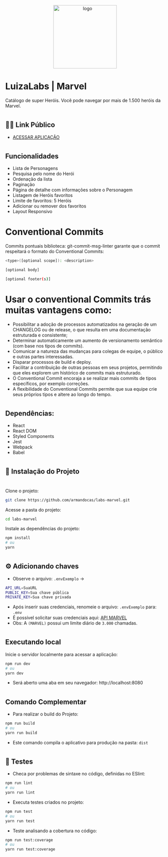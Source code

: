 
<p align='center'>
 <img src='https://neon-frangollo-bf6d00.netlify.app/bb3f89e78cedf69e26af774cc1583f99.png' width='200' height='200' alt='logo' />
</p>

#  LuizaLabs | Marvel 
Catálogo de super Heróis. Você pode navegar por mais de 1.500 heróis da Marvel. 
#
## 👩‍💻 Link Público
* [ACESSAR APLICAÇÃO](https://neon-frangollo-bf6d00.netlify.app/)

#

## Funcionalidades
* Lista de Personagens
* Pesquisa pelo nome do Herói 
* Ordenação da lista
* Paginação
* Página de detalhe com informações sobre o Personagem
* Listagem de Heróis favoritos
* Limite de favoritos: 5 Heróis
* Adicionar ou remover dos favoritos
* Layout Responsivo
#

# Conventional Commits
Commits pontuais
biblioteca: git-commit-msg-linter garante que o commit respeitará o formato do Conventional Commits:
```bash
<type>([optional scope]): <description>

[optional body]

[optional footer(s)]
```
# Usar o conventional Commits trás muitas vantagens como:

* Possibilitar a adoção de processos automatizados na geração de um CHANGELOG ou de release, o que resulta em uma documentação estruturada e consistente;
* Determinar automaticamente um aumento de versionamento semântico (com base nos tipos de commits).
* Comunicar a natureza das mudanças para colegas de equipe, o público e outras partes interessadas.
* Disparar processos de build e deploy.
* Facilitar a contribuição de outras pessoas em seus projetos, permitindo que eles explorem um histórico de commits mais estruturado.
* O Conventional Commit encoraja a se realizar mais commits de tipos específicos, por exemplo correções.
* A flexibilidade do Conventional Commits permite que sua equipe crie seus próprios tipos e altere ao longo do tempo.
  
#

## Dependências:
* React
* React DOM
* Styled Components
* Jest
* Webpack
* Babel
#

## 🚀 Instalação do Projeto
#
Clone o projeto:
```bash
git clone https://github.com/armandocas/labs-marvel.git
```
Acesse a pasta do projeto:
```bash
cd labs-marvel
```
Instale as dependências do projeto:
```bash
npm install 
# ou 
yarn
```
#

## ⚙ Adicionando chaves
* Observe o arquivo: `.envExemplo` -> 
```bash
API_URL=SuaURL
PUBLIC_KEY=Sua chave pública
PRIVATE_KEY=Sua chave privada
```
* Após inserir suas credenciais, renomeie o arquivo: `.envExemplo` para: `.env`  
* É possível solicitar suas credenciais aqui: [API MARVEL](https://developer.marvel.com/)
* Obs: A `(MARVEL)` possui um limite diário de `3.000` chamadas.
#

## Executando local
Inicie o servidor localmente para acessar a aplicação: 
```bash
npm run dev
# ou
yarn dev
```
* Será aberto uma aba em seu navegador: http://localhost:8080
#

## Comando Complementar
 * Para realizar o build do Projeto:
```bash
npm run build
# ou
yarn run build
```
* Este comando compila o aplicativo para produção na pasta: `dist`
#

## 🧪 Testes
* Checa por problemas de sintaxe no código, definidas no ESlint:
```bash
npm run lint
# ou 
yarn run lint
```
* Executa testes criados no projeto:
```bash
npm run test
# ou
yarn run test
```
* Teste analisando a cobertura no código:
```bash
npm run test:coverage
# ou
yarn run test:coverage
```
#

